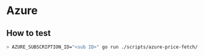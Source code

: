 # Azure

## How to test

```sh
> AZURE_SUBSCRIPTION_ID="<sub ID>" go run ./scripts/azure-price-fetch/.
```
